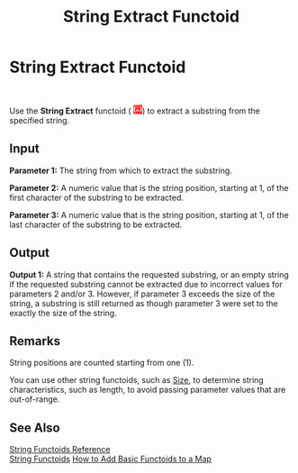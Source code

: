 ﻿---
title: String Extract Functoid
TOCTitle: String Extract Functoid
ms:assetid: ed1aa7b5-5261-4821-af9a-6f998d4360ee
ms:mtpsurl: https://msdn.microsoft.com/en-us/library/Aa561774(v=BTS.80)
ms:contentKeyID: 51533241
ms.date: 08/30/2017
mtps_version: v=BTS.80
---

# String Extract Functoid

 

Use the **String Extract** functoid ( ![](images/Aa561774.05f857b9-4210-44aa-844b-e08b5aeef95b(BTS.80).jpeg)) to extract a substring from the specified string.

## Input

**Parameter 1:** The string from which to extract the substring.

**Parameter 2:** A numeric value that is the string position, starting at 1, of the first character of the substring to be extracted.

**Parameter 3:** A numeric value that is the string position, starting at 1, of the last character of the substring to be extracted.

## Output

**Output 1:** A string that contains the requested substring, or an empty string if the requested substring cannot be extracted due to incorrect values for parameters 2 and/or 3. However, if parameter 3 exceeds the size of the string, a substring is still returned as though parameter 3 were set to the exactly the size of the string.

## Remarks

String positions are counted starting from one (1).

You can use other string functoids, such as [Size](size-functoid.md), to determine string characteristics, such as length, to avoid passing parameter values that are out-of-range.

## See Also

[String Functoids Reference](string-functoids-reference.md)  
[String Functoids](https://msdn.microsoft.com/en-us/library/aa559399\(v=bts.80\))  
[How to Add Basic Functoids to a Map](https://msdn.microsoft.com/en-us/library/aa560635\(v=bts.80\))

